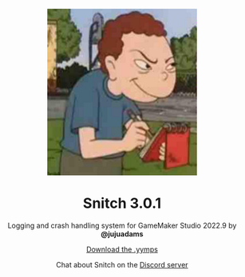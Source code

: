 <p align="center"><img src="https://raw.githubusercontent.com/JujuAdams/Snitch/master/LOGO.png" style="display:block; margin:auto; width:300px"></p>

<h1 align="center">Snitch 3.0.1</h1>

<p align="center">Logging and crash handling system for GameMaker Studio 2022.9 by <b>@jujuadams</b></p>

<p align="center"><a href="https://github.com/JujuAdams/Snitch/releases/">Download the .yymps</a></p>

<p align="center">Chat about Snitch on the <a href="https://discord.gg/8krYCqr">Discord server</a></p>